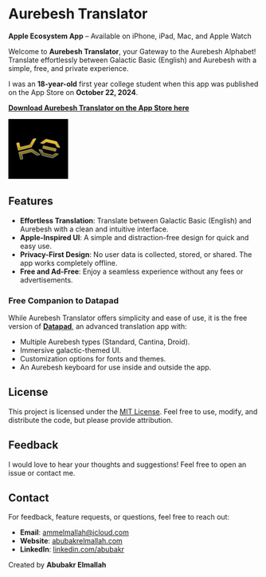 # Aurebesh Translator

**Apple Ecosystem App** – Available on iPhone, iPad, Mac, and Apple Watch

Welcome to **Aurebesh Translator**, your Gateway to the Aurebesh Alphabet! Translate effortlessly between Galactic Basic (English) and Aurebesh with a simple, free, and private experience.

I was an **18-year-old** first year college student when this app was published on the App Store on **October 22, 2024**.

[**Download Aurebesh Translator on the App Store here**](https://apps.apple.com/us/app/aurebesh-translator/id6670201513?platform=iphone)

<a href="https://apps.apple.com/us/app/aurebesh-translator/id6670201513?platform=iphone">
  <img src="Resources/AurebeshTranslator.jpg" alt="Aurebesh Translator Logo" width="120"/>
</a>

## Features

- **Effortless Translation**: Translate between Galactic Basic (English) and Aurebesh with a clean and intuitive interface.
- **Apple-Inspired UI**: A simple and distraction-free design for quick and easy use.
- **Privacy-First Design**: No user data is collected, stored, or shared. The app works completely offline.
- **Free and Ad-Free**: Enjoy a seamless experience without any fees or advertisements.

### Free Companion to Datapad
While Aurebesh Translator offers simplicity and ease of use, it is the free version of **[Datapad](https://apps.apple.com/us/app/datapad-aurebesh-translator/id6450498054?platform=iphone)**, an advanced translation app with:
- Multiple Aurebesh types (Standard, Cantina, Droid).
- Immersive galactic-themed UI.
- Customization options for fonts and themes.
- An Aurebesh keyboard for use inside and outside the app.

## License

This project is licensed under the [MIT License](LICENSE). Feel free to use, modify, and distribute the code, but please provide attribution.

## Feedback

I would love to hear your thoughts and suggestions! Feel free to open an issue or contact me.

## Contact

For feedback, feature requests, or questions, feel free to reach out:
- **Email**: ammelmallah@icloud.com
- **Website**: [abubakrelmallah.com](https://abubakrelmallah.com/)
- **LinkedIn**: [linkedin.com/abubakr](https://www.linkedin.com/in/abubakr-elmallah-416a0b273/)

Created by **Abubakr Elmallah**

